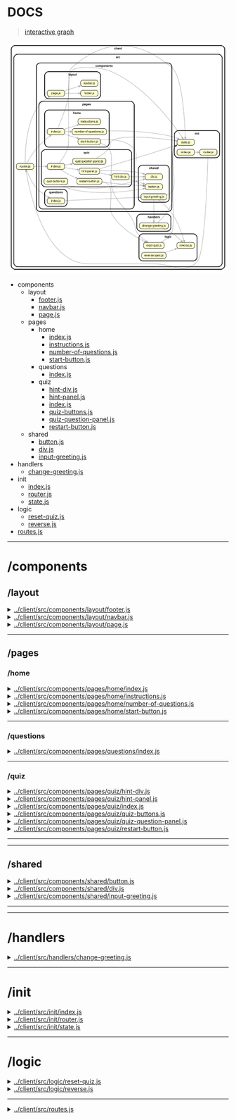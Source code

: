 <!-- BEGIN TITLE -->

# DOCS

<!-- END TITLE -->

<!-- BEGIN TREE -->

> [interactive graph](./dependency-graph.html)

![dependency graph](./dependency-graph.svg)

<!-- END TREE -->

<!-- BEGIN TOC -->

- components
  - layout
    - [footer.js](#clientsrccomponentslayoutfooterjs)
    - [navbar.js](#clientsrccomponentslayoutnavbarjs)
    - [page.js](#clientsrccomponentslayoutpagejs)
  - pages
    - home
      - [index.js](#clientsrccomponentspageshomeindexjs)
      - [instructions.js](#clientsrccomponentspageshomeinstructionsjs)
      - [number-of-questions.js](#clientsrccomponentspageshomenumber-of-questionsjs)
      - [start-button.js](#clientsrccomponentspageshomestart-buttonjs)
    - questions
      - [index.js](#clientsrccomponentspagesquestionsindexjs)
    - quiz
      - [hint-div.js](#clientsrccomponentspagesquizhint-divjs)
      - [hint-panel.js](#clientsrccomponentspagesquizhint-paneljs)
      - [index.js](#clientsrccomponentspagesquizindexjs)
      - [quiz-buttons.js](#clientsrccomponentspagesquizquiz-buttonsjs)
      - [quiz-question-panel.js](#clientsrccomponentspagesquizquiz-question-paneljs)
      - [restart-button.js](#clientsrccomponentspagesquizrestart-buttonjs)
  - shared
    - [button.js](#clientsrccomponentssharedbuttonjs)
    - [div.js](#clientsrccomponentsshareddivjs)
    - [input-greeting.js](#clientsrccomponentssharedinput-greetingjs)
- handlers
  - [change-greeting.js](#clientsrchandlerschange-greetingjs)
- init
  - [index.js](#clientsrcinitindexjs)
  - [router.js](#clientsrcinitrouterjs)
  - [state.js](#clientsrcinitstatejs)
- logic
  - [reset-quiz.js](#clientsrclogicreset-quizjs)
  - [reverse.js](#clientsrclogicreversejs)
- [routes.js](#clientsrcroutesjs)

---

<!-- END TOC -->

<!-- BEGIN DOCS -->

# /components

## /layout

<details><summary><a href="../../client/src/components/layout/footer.js" id="clientsrccomponentslayoutfooterjs">../client/src/components/layout/footer.js</a></summary>

<a name="footer"></a>

## footer ⇒ <code>HTMLDivElement</code>

The shared footer.

**Returns**: <code>HTMLDivElement</code> - A rendered footer element.

</details>

<details><summary><a href="../../client/src/components/layout/navbar.js" id="clientsrccomponentslayoutnavbarjs">../client/src/components/layout/navbar.js</a></summary>

<a name="navbar"></a>

## navbar ⇒ <code>HTMLDivElement</code>

The shared navbar.

**Returns**: <code>HTMLDivElement</code> - A rendered nav bar element.

| Param  | Type                | Description                          |
| ------ | ------------------- | ------------------------------------ |
| routes | <code>object</code> | A routes object, see /src/routes.js. |

</details>

<details><summary><a href="../../client/src/components/layout/page.js" id="clientsrccomponentslayoutpagejs">../client/src/components/layout/page.js</a></summary>

<a name="page"></a>

## page ⇒ <code>HTMLDivElement</code>

The page layout component.

**Returns**: <code>HTMLDivElement</code> - A rendered page element.  
**Throws**:

- <code>TypeError</code> When the bodyComponent is not a function or DOM element.

| Param         | Type                                              | Description                               |
| ------------- | ------------------------------------------------- | ----------------------------------------- |
| bodyComponent | <code>function</code> \| <code>HTMLElement</code> | The body for the newly rendered page.     |
| routes        | <code>object</code>                               | The application's routes, for the navbar. |

</details>

---

## /pages

### /home

<details><summary><a href="../../client/src/components/pages/home/index.js" id="clientsrccomponentspageshomeindexjs">../client/src/components/pages/home/index.js</a></summary>

<a name="home"></a>

## home ⇒ <code>HTMLDivElement</code>

The home page.

**Returns**: <code>HTMLDivElement</code> - A rendered home page.

</details>

<details><summary><a href="../../client/src/components/pages/home/instructions.js" id="clientsrccomponentspageshomeinstructionsjs">../client/src/components/pages/home/instructions.js</a></summary>

</details>

<details><summary><a href="../../client/src/components/pages/home/number-of-questions.js" id="clientsrccomponentspageshomenumber-of-questionsjs">../client/src/components/pages/home/number-of-questions.js</a></summary>

</details>

<details><summary><a href="../../client/src/components/pages/home/start-button.js" id="clientsrccomponentspageshomestart-buttonjs">../client/src/components/pages/home/start-button.js</a></summary>

<a name="startQuizButton"></a>

## startQuizButton ⇒ <code>object</code>

This function creates a start/restart button for the quiz page and resets the quiz state: last seen question, score, answers.

**Returns**: <code>object</code> - - A div element containing the button.

| Param      | Type                | Description                                |
| ---------- | ------------------- | ------------------------------------------ |
| buttonText | <code>string</code> | The text that will be shown on the button. |

</details>

---

### /questions

<details><summary><a href="../../client/src/components/pages/questions/index.js" id="clientsrccomponentspagesquestionsindexjs">../client/src/components/pages/questions/index.js</a></summary>

<a name="questions"></a>

## questions ⇒ <code>HTMLDivElement</code>

The questions page.

**Returns**: <code>HTMLDivElement</code> - A rendered questions page.

</details>

---

### /quiz

<details><summary><a href="../../client/src/components/pages/quiz/hint-div.js" id="clientsrccomponentspagesquizhint-divjs">../client/src/components/pages/quiz/hint-div.js</a></summary>

</details>

<details><summary><a href="../../client/src/components/pages/quiz/hint-panel.js" id="clientsrccomponentspagesquizhint-paneljs">../client/src/components/pages/quiz/hint-panel.js</a></summary>

</details>

<details><summary><a href="../../client/src/components/pages/quiz/index.js" id="clientsrccomponentspagesquizindexjs">../client/src/components/pages/quiz/index.js</a></summary>

<a name="quiz"></a>

## quiz ⇒ <code>HTMLDivElement</code>

The quiz page. Loads when the quiz page is requested.

**Returns**: <code>HTMLDivElement</code> - A rendered quiz page.

</details>

<details><summary><a href="../../client/src/components/pages/quiz/quiz-buttons.js" id="clientsrccomponentspagesquizquiz-buttonsjs">../client/src/components/pages/quiz/quiz-buttons.js</a></summary>

</details>

<details><summary><a href="../../client/src/components/pages/quiz/quiz-question-panel.js" id="clientsrccomponentspagesquizquiz-question-paneljs">../client/src/components/pages/quiz/quiz-question-panel.js</a></summary>

</details>

<details><summary><a href="../../client/src/components/pages/quiz/restart-button.js" id="clientsrccomponentspagesquizrestart-buttonjs">../client/src/components/pages/quiz/restart-button.js</a></summary>

<a name="createRestartQuizButtonPanel"></a>

## createRestartQuizButtonPanel ⇒ <code>object</code>

This function creates a start/restart button for the quiz page and resets the quiz state: last seen question, score, answers.

**Returns**: <code>object</code> - - A div element containing the button.

</details>

---

---

## /shared

<details><summary><a href="../../client/src/components/shared/button.js" id="clientsrccomponentssharedbuttonjs">../client/src/components/shared/button.js</a></summary>

</details>

<details><summary><a href="../../client/src/components/shared/div.js" id="clientsrccomponentsshareddivjs">../client/src/components/shared/div.js</a></summary>

<a name="divElement"></a>

## divElement ⇒ <code>object</code>

This component creates a div element and returns it.

**Returns**: <code>object</code> - - A div element.

| Param      | Type                | Description                         |
| ---------- | ------------------- | ----------------------------------- |
| classNames | <code>string</code> | The class names of the div element. |
| id         | <code>string</code> | The unique id of the div element.   |

</details>

<details><summary><a href="../../client/src/components/shared/input-greeting.js" id="clientsrccomponentssharedinput-greetingjs">../client/src/components/shared/input-greeting.js</a></summary>

</details>

---

---

# /handlers

<details><summary><a href="../../client/src/handlers/change-greeting.js" id="clientsrchandlerschange-greetingjs">../client/src/handlers/change-greeting.js</a></summary>

</details>

---

# /init

<details><summary><a href="../../client/src/init/index.js" id="clientsrcinitindexjs">../client/src/init/index.js</a></summary>

</details>

<details><summary><a href="../../client/src/init/router.js" id="clientsrcinitrouterjs">../client/src/init/router.js</a></summary>

</details>

<details><summary><a href="../../client/src/init/state.js" id="clientsrcinitstatejs">../client/src/init/state.js</a></summary>

</details>

---

# /logic

<details><summary><a href="../../client/src/logic/reset-quiz.js" id="clientsrclogicreset-quizjs">../client/src/logic/reset-quiz.js</a></summary>

## Constants

<dl>
<dt><a href="#resetQuiz">resetQuiz</a></dt>
<dd><p>This function reset the state of quiz:</p>
<ul>
<li>resets indexOfRenderedQuestion,</li>
<li>resets currentScore, and</li>
<li>resets the state of each question.</li>
</ul>
</dd>
</dl>

## Functions

<dl>
<dt><a href="#resetQuestions">resetQuestions()</a></dt>
<dd><p>This function resets the state of each question in the quiz:</p>
<ul>
<li>resets answered property and</li>
<li>resets selected property of each available answer for each question.</li>
</ul>
</dd>
</dl>

<a name="resetQuiz"></a>

## resetQuiz

This function reset the state of quiz:

- resets indexOfRenderedQuestion,
- resets currentScore, and
- resets the state of each question.

<a name="resetQuestions"></a>

## resetQuestions()

This function resets the state of each question in the quiz:

- resets answered property and
- resets selected property of each available answer for each question.

</details>

<details><summary><a href="../../client/src/logic/reverse.js" id="clientsrclogicreversejs">../client/src/logic/reverse.js</a></summary>

<a name="reverse"></a>

## reverse ⇒ <code>string</code>

Reverses a string.

**Returns**: <code>string</code> - The reversed string.

| Param | Type                | Default                               | Description          |
| ----- | ------------------- | ------------------------------------- | -------------------- |
| [str] | <code>string</code> | <code>&quot;&#x27;&#x27;&quot;</code> | A string to reverse. |

</details>

---

<details><summary><a href="../../client/src/routes.js" id="clientsrcroutesjs">../client/src/routes.js</a></summary>

<a name="module_routes"></a>

## routes

Defines the route URLs, names and callbacks.

</details>

<!-- END DOCS -->
